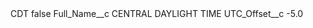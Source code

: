 <?xml version="1.0" encoding="UTF-8"?>
<CustomMetadata xmlns="http://soap.sforce.com/2006/04/metadata" xmlns:xsi="http://www.w3.org/2001/XMLSchema-instance" xmlns:xsd="http://www.w3.org/2001/XMLSchema">
    <label>CDT</label>
    <protected>false</protected>
    <values>
        <field>Full_Name__c</field>
        <value xsi:type="xsd:string">CENTRAL DAYLIGHT TIME</value>
    </values>
    <values>
        <field>UTC_Offset__c</field>
        <value xsi:type="xsd:double">-5.0</value>
    </values>
</CustomMetadata>
